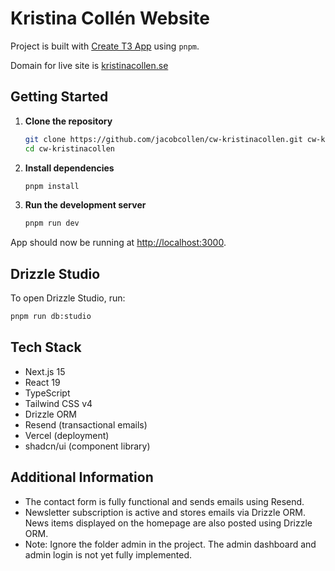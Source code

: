 # Kristina Collén Website

Project is built with [Create T3 App](https://create.t3.gg/) using `pnpm`.   

Domain for live site is [kristinacollen.se](https://kristinacollen.se)

## Getting Started

1. **Clone the repository**
   ```bash
   git clone https://github.com/jacobcollen/cw-kristinacollen.git cw-kristinacollen
   cd cw-kristinacollen
   ```

2. **Install dependencies**
   ```bash
   pnpm install
   ```

3. **Run the development server**
   ```bash
   pnpm run dev
   ```

App should now be running at [http://localhost:3000](http://localhost:3000).

## Drizzle Studio

To open Drizzle Studio, run:

```bash
pnpm run db:studio
```

## Tech Stack

- Next.js 15
- React 19
- TypeScript
- Tailwind CSS v4
- Drizzle ORM
- Resend (transactional emails)
- Vercel (deployment)
- shadcn/ui (component library)

## Additional Information

- The contact form is fully functional and sends emails using Resend.
- Newsletter subscription is active and stores emails via Drizzle ORM. News items displayed on the homepage are also posted using Drizzle ORM.
- Note: Ignore the folder admin in the project. The admin dashboard and admin login is not yet fully implemented.
